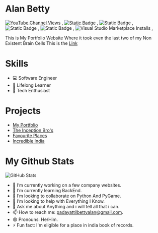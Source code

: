 # Alan Betty

[![YouTube Channel Views](https://img.shields.io/youtube/channel/views/UCXyMznWPmtsBvRmf6JSlr4w?style=social&label=YouTube)](https://youtube.com/@alanbetty) , 
[![Static Badge](https://img.shields.io/badge/Instagram-Follow-%23000?style=social&logo=Instagram)](https:instagram.com/alan__betty) , 
![Static Badge](https://img.shields.io/badge/-Follow-%23000?style=social&logo=x) , 
![Static Badge](https://img.shields.io/badge/CodePen-Follow-%23000?style=social&logo=codepen) , 
![Static Badge](https://img.shields.io/badge/Discord-Follow-%23000?style=social&logo=discord) , 
![Visual Studio Marketplace Installs](https://img.shields.io/visual-studio-marketplace/i/Continue.Continue?style=for-the-badge&logo=Visual%20Studio%20Code&logoColor=blue&label=Continue%20AI%20&labelColor=black&color=black) , 

This is My Portfolio Website Where it took even the last two of my Non Existent Brain Cells
This is the <a href="https://alan-betty.github.io">Link</a>


# Skills

- 💻 Software Engineer  
- 🌱 Lifelong Learner  
- 🚀 Tech Enthusiast  

# Projects

- <a href="https://alan-betty.github.io">My Portfolio</a>
- <a href="https://alan-betty.github.io/The-Inception-Bros"/>The Inception Bro's</a>
- <a href="https://webinar-alanpadayattilbetty.github.io/webinar-Alanpadayattilbetty-Mytraveldestinationadvancedwithlogin.github.io/">Favourite Places</a>
- <a href="https://webinar-alanpadayattilbetty.github.io/mindchampWebinar.github.io/">Incredible India</a>

# My Github Stats

![GitHub Stats](https://github-readme-stats.vercel.app/api?username=Alan-Betty&show_icons=true&count_private=true&theme=dark)

- 🔭 I’m currently working on a few company websites.
- 🌱 I’m currently learning BackEnd.
- 👯 I’m looking to collaborate on Python And PyGame.
- 🤔 I’m looking to help with Everything I Know.
- 💬 Ask me about Anything and i will tell all that i can.
- 📫 How to reach me: padayattilbettyalan@gmail.com.
- 😄 Pronouns: He/Him.
- ⚡ Fun fact: I'm eligible for a place in india book of records.
<!--
**Alan-Betty/Alan-Betty** is a ✨ _special_ ✨ repository because its `README.md` (this file) appears on your GitHub profile.-->
